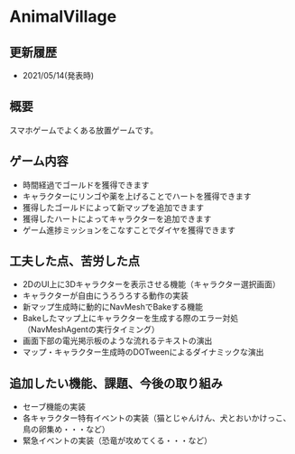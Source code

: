 # AnimalVillage

## 更新履歴
- 2021/05/14(発表時)

## 概要
スマホゲームでよくある放置ゲームです。

## ゲーム内容
- 時間経過でゴールドを獲得できます
- キャラクターにリンゴや薬を上げることでハートを獲得できます
- 獲得したゴールドによって新マップを追加できます
- 獲得したハートによってキャラクターを追加できます
- ゲーム進捗ミッションをこなすことでダイヤを獲得できます

## 工夫した点、苦労した点
- 2DのUI上に3Dキャラクターを表示させる機能（キャラクター選択画面）
- キャラクターが自由にうろうろする動作の実装
- 新マップ生成時に動的にNavMeshでBakeする機能
- Bakeしたマップ上にキャラクターを生成する際のエラー対処（NavMeshAgentの実行タイミング）
- 画面下部の電光掲示板のような流れるテキストの演出
- マップ・キャラクター生成時のDOTweenによるダイナミックな演出

## 追加したい機能、課題、今後の取り組み
- セーブ機能の実装
- 各キャラクター特有イベントの実装（猫とじゃんけん、犬とおいかけっこ、鳥の卵集め・・・など）
- 緊急イベントの実装（恐竜が攻めてくる・・・など）
